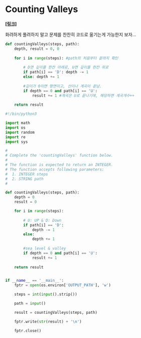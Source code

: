 # Counting Valleys



**[[링크]](https://www.hackerrank.com/challenges/counting-valleys/problem?h_l=interview&playlist_slugs%5B%5D=interview-preparation-kit&playlist_slugs%5B%5D=warmup)**

화려하게 풀려하지 말고 문제를 찬찬히 코드로 옮기는게 가능한지 보자...



``` python
def countingValleys(steps, path):
    depth, result = 0, 0
	
    for i in range(steps): #path의 처음부터 끝까지 확인
        
        # D면 깊이를 한칸 아래로, U면 깊이를 한칸 위로
        if path[i] == 'D': depth -= 1
        else: depth += 1
            
        #깊이가 0이면 평면이고, 산이나 계곡이 끝남.
        if depth == 0 and path[i] == 'U':
            result += 1 #계곡은 U로 끝나기에, 해당하면 계곡개수++
            
    return result
```





``` python
#!/bin/python3

import math
import os
import random
import re
import sys

#
# Complete the 'countingValleys' function below.
#
# The function is expected to return an INTEGER.
# The function accepts following parameters:
#  1. INTEGER steps
#  2. STRING path
#

def countingValleys(steps, path):
    depth = 0
    result = 0

    for i in range(steps):
        
        # U: UP & D: Down
        if path[i] == 'D':
            depth -= 1
        else:
            depth += 1
            
        #sea level & valley
        if depth == 0 and path[i] == 'U':
            result += 1
            
    return result


if __name__ == '__main__':
    fptr = open(os.environ['OUTPUT_PATH'], 'w')

    steps = int(input().strip())

    path = input()

    result = countingValleys(steps, path)

    fptr.write(str(result) + '\n')

    fptr.close()
```

